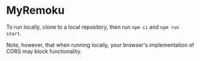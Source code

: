 # MyRemoku

To run locally, clone to a local repository, then run `npm ci` and `npm run start`.

Note, however, that when running locally, your browser's implementation of CORS may block functionality.
